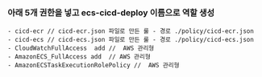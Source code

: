 ### 아래 5개 권한을 넣고 ecs-cicd-deploy 이름으로 역할 생성
```
- cicd-ecr // cicd-ecr.json 파일로 만든 룰 - 경로 ./policy/cicd-ecr.json
- cicd-ecs // cicd-ecs.json 파일로 만든 룰 - 경로 ./policy/cicd-ecs.json
- CloudWatchFullAccess  add //	AWS 관리형	
- AmazonECS_FullAccess add  // AWS 관리형	
- AmazonECSTaskExecutionRolePolicy //  AWS 관리형	
```

